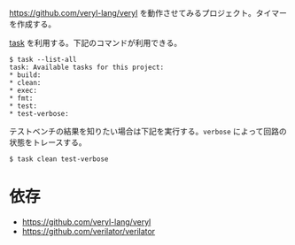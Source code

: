 https://github.com/veryl-lang/veryl を動作させてみるプロジェクト。タイマーを作成する。

[task](https://github.com/go-task/task) を利用する。下記のコマンドが利用できる。

```
$ task --list-all
task: Available tasks for this project:
* build:
* clean:
* exec:
* fmt:
* test:
* test-verbose:
```

テストベンチの結果を知りたい場合は下記を実行する。`verbose` によって回路の状態をトレースする。 

```
$ task clean test-verbose
```

# 依存

- https://github.com/veryl-lang/veryl
- https://github.com/verilator/verilator